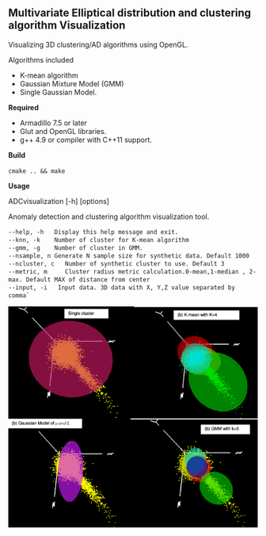 ## Multivariate Elliptical distribution and clustering algorithm Visualization
Visualizing 3D clustering/AD algorithms using OpenGL.

Algorithms included
- K-mean algorithm
- Gaussian Mixture Model (GMM)
- Single Gaussian Model.

**Required**
- Armadillo 7.5 or later
- Glut and OpenGL libraries.
- g++ 4.9 or compiler with C++11 support.

**Build**

`cmake .. && make`

**Usage**

ADCvisualization [-h] [options]                   

Anomaly detection and clustering algorithm visualization tool.

    --help, -h   Display this help message and exit.
    --knn, -k    Number of cluster for K-mean algorithm
    --gmm, -g    Number of cluster in GMM.
    --nsample, n Generate N sample size for synthetic data. Default 1000
    --ncluster, c   Number of synthetic cluster to use. Default 3
    --metric, m     Cluster radius metric calculation.0-mean,1-median , 2-max. Default MAX of distance from center
    --input, -i   Input data. 3D data with X, Y,Z value separated by comma`

![alt tag](Allmethods.png)
